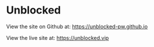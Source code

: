# Unblocked

View the site on Github at: https://unblocked-pw.github.io

View the live site at: https://unblocked.vip
